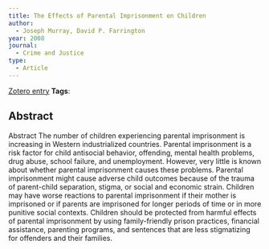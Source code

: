 ```yaml
---
title: The Effects of Parental Imprisonment on Children
author:
  - Joseph Murray, David P. Farrington
year: 2008
journal:
  - Crime and Justice
type:
  - Article
---
```

[Zotero entry](zotero://select/items/@murrayEffectsParentalImprisonment2008)
**Tags**:
## Abstract

Abstract The number of children experiencing parental imprisonment is increasing in Western industrialized countries. Parental imprisonment is a risk factor for child antisocial behavior, offending, mental health problems, drug abuse, school failure, and unemployment. However, very little is known about whether parental imprisonment causes these problems. Parental imprisonment might cause adverse child outcomes because of the trauma of parent-child separation, stigma, or social and economic strain. Children may have worse reactions to parental imprisonment if their mother is imprisoned or if parents are imprisoned for longer periods of time or in more punitive social contexts. Children should be protected from harmful effects of parental imprisonment by using family-friendly prison practices, financial assistance, parenting programs, and sentences that are less stigmatizing for offenders and their families.
